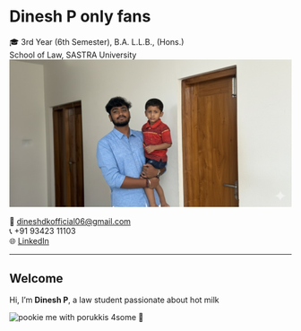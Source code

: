 # Dinesh P only fans 

🎓 3rd Year (6th Semester), B.A. L.L.B., (Hons.)  
School of Law, SASTRA University                                                     
                                                                                       ![Alt text](xxx.jpg)
                                                                                       
📧 [dineshdkofficial06@gmail.com](mailto:dineshdkofficial06@gmail.com)  
📞 +91 93423 11103  
🌐 [LinkedIn](https://www.linkedin.com/in/dinesh-poongundran-79a1a427b)

---

## Welcome
Hi, I’m **Dinesh P**, a law student passionate about hot milk 


![pookie me with porukkis 4some 🥰](gg.jpg)
